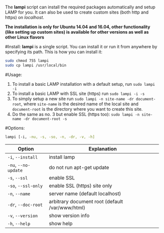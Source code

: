 The **lampi** script can install the required packages automatically and setup LAMP for you. It can also be used to create custom sites (both http and https) on *localhost*.

**The installation is only for Ubuntu 14.04 and 16.04, other functionality (like setting up custom sites) is available for other versions as well as other Linux flavors**

#Install:
**lampi** is a single script. You can install it or run it from anywhere by specifying its path. This is how you can install it:

```sh
sudo chmod 755 lampi
sudo cp lampi /usr/local/bin
```

#Usage:

1. To install a basic LAMP installation with a default setup, run `sudo lampi -i`
2. To install a basic LAMP with SSL site (https) run `sudo lampi -i -s`
3. To simply setup a new site run `sudo lampi -n site-name -dr document-root`, where `site-name` is the desired name of the local site and `document-root` is the directory where you want to create this site.
4. Do the same as no. 3 but enable SSL (https too): `sudo lampi -n site-name -dr document-root -s`

#Options:

```sh
lampi [-i, -nu, -s, -so, -n, -dr, -v, -h]
```

Option | Explanation
------ | -----------
`-i`, `--install` | install lamp
`-nu`, `--no-update` | do not run apt-get update
`-s`, `--ssl` | enable SSL 
`-so`, `--ssl-only` | enable SSL (https) site only 
`-n`, `--name` | server name (default localhost)
`-dr`, `--doc-root` | arbitrary document root (default /var/www/html)
`-v`, `--version` | show version info
 `-h`, `--help` | show help 

